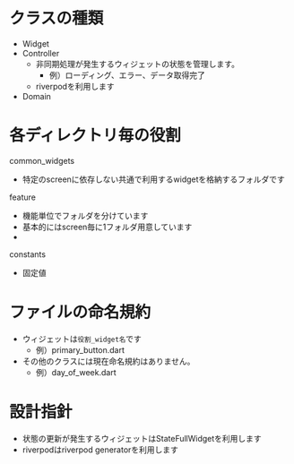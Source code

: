 # クラスの種類
- Widget
- Controller
  - 非同期処理が発生するウィジェットの状態を管理します。
    - 例）ローディング、エラー、データ取得完了
  - riverpodを利用します
- Domain

# 各ディレクトリ毎の役割
common_widgets
- 特定のscreenに依存しない共通で利用するwidgetを格納するフォルダです

feature
- 機能単位でフォルダを分けています
- 基本的にはscreen毎に1フォルダ用意しています
- 

constants
- 固定値

# ファイルの命名規約
- ウィジェットは`役割_widget名`です
  - 例）primary_button.dart
- その他のクラスには現在命名規約はありません。
  - 例）day_of_week.dart

# 設計指針
- 状態の更新が発生するウィジェットはStateFullWidgetを利用します
- riverpodはriverpod generatorを利用します